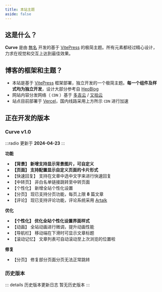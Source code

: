 ```yaml
---
title: 本站主题
aside: false
---
```


<script setup>
import Theme from "@/views/Theme.vue"
</script>

<Theme />

## 这是什么？

**Curve** 是由 [無名](https://www.imsyy.top/) 开发的基于 [VitePress](https://vitepress.dev/) 的极简主题。所有元素都经过精心设计，力求在视觉和交互上达到最佳效果。

## 博客的框架和主题？

- 本站是基于 [VitePress](https://vitepress.dev/) 框架部署，独立开发的一个极简主题。**每一个组件及样式均为独立开发**，设计大部分参考自 [HeoBlog](https://blog.zhheo.com/)
- 网站内容分发网络（ `CDN` ）基于 [多吉云](https://www.dogecloud.com/) / [又拍云](https://www.upyun.com/)
- 站点目前部署于 [Vercel](https://vercel.com/)，国内线路采用上方所示 `CDN` 进行加速

## 正在开发的版本

### Curve v1.0

:::radio
更新于 **2024-04-23**
:::

**功能**

- **【背景】 新增支持显示背景图片，可自定义**
- **【页面】 支持配置显示自定义页面的卡片形式**
- 【快速回复】 支持在文章中选中文字来进行快速回复
- 【中转页】 非白名单链接跳转至中转页面
- 【个性化】 新增全站个性化设置
- 【分页】 现已支持分页功能，每页上限 **8** 篇文章
- 【评论】 现已支持评论功能，评论系统采用 [Artalk](https://artalk.js.org/)

**优化**

- **【个性化】 优化全站个性化设置界面样式**
- 【动画】 全站动画进行微调，提升动画性能
- 【导航栏】 移动端在下滑时可显示文章标题 
- 【滚动记忆】 文章列表可自动滚动至上次浏览的位置啦

**修复**

- 【分页】 修复部分页面分页无法正常跳转
  
### 历史版本

::: details 历史版本更新日志
暂无历史版本
:::